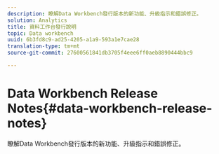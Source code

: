 ```yaml
---
description: 瞭解Data Workbench發行版本的新功能、升級指示和錯誤修正。
solution: Analytics
title: 資料工作台發行說明
topic: Data workbench
uuid: 6b3fd8c9-ad25-4205-a1a9-593a1e7cae28
translation-type: tm+mt
source-git-commit: 27600561841db3705f4eee6ff0aeb8890444bbc9

---
```



# Data Workbench Release Notes{#data-workbench-release-notes}

瞭解Data Workbench發行版本的新功能、升級指示和錯誤修正。
